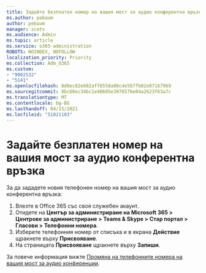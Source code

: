 ```yaml
---
title: Задайте безплатен номер на вашия мост за аудио конферентна връзка
ms.author: pebaum
author: pebaum
manager: scotv
ms.audience: Admin
ms.topic: article
ms.service: o365-administration
ROBOTS: NOINDEX, NOFOLLOW
localization_priority: Priority
ms.collection: Adm_O365
ms.custom:
- "9002532"
- "5141"
ms.openlocfilehash: 8d0ec82e602aff6558a08c4e5b7fb02e07167969
ms.sourcegitcommit: 8bc60ec34bc1e40685e3976576e04a2623f63a7c
ms.translationtype: MT
ms.contentlocale: bg-BG
ms.lasthandoff: 04/15/2021
ms.locfileid: "51821103"
---
```

# <a name="assign-a-toll-free-number-to-your-audio-conferencing-bridge"></a>Задайте безплатен номер на вашия мост за аудио конферентна връзка

За да зададете новия телефонен номер на вашия мост за аудио конферентна връзка:

1. Влезте в Office 365 със своя служебен акаунт.
2. Отидете на **Център за администриране на Microsoft 365 > Центрове за администриране > Teams & Skype > Стар портал > Гласови > Телефонни номера**.
3. Изберете телефонния номер от списъка и в екрана **Действие** щракнете върху **Присвояване**.
4. На страницата **Присвояване** щракнете върху **Запиши**.

За повече информация вижте [Промяна на телефонните номера на вашия мост за аудио конференции](https://docs.microsoft.com/MicrosoftTeams/change-the-phone-numbers-on-your-audio-conferencing-bridge).
